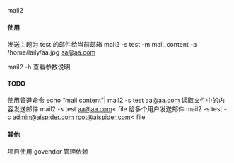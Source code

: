 mail2

#### 使用
发送主题为 test 的邮件给当前邮箱
mail2 -s test -m mail_content -a /home/laily/aa.jpg aa@aa.com

mail2 -h 查看参数说明

#### TODO 
使用管道命令
echo “mail content”| mail2 -s test aa@aa.com
读取文件中的内容发送邮件
mail2 -s test aa@aa.com< file
给多个用户发送邮件
mail2 -s test -c admin@aispider.com  root@aispider.com< file

#### 其他
项目使用 govendor 管理依赖
